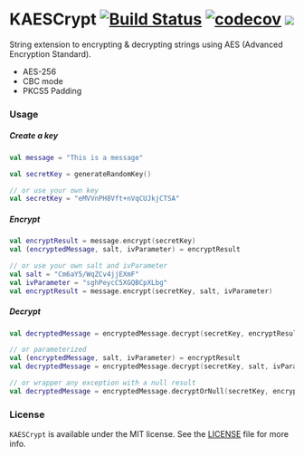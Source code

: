# KAESCrypt [![Build Status](https://travis-ci.com/GabrielCzar/KAESCrypt.svg?branch=master)](https://travis-ci.com/GabrielCzar/KAESCrypt) [![codecov](https://codecov.io/gh/GabrielCzar/KAESCrypt/branch/master/graph/badge.svg)](https://codecov.io/gh/GabrielCzar/KAESCrypt) [![](https://jitpack.io/v/GabrielCzar/KAESCrypt.svg)](https://jitpack.io/#GabrielCzar/KAESCrypt)
String extension to encrypting & decrypting strings using AES (Advanced Encryption Standard).

* AES-256 
* CBC mode
* PKCS5 Padding

### Usage

##### Create a key

```kotlin
val message = "This is a message"

val secretKey = generateRandomKey()

// or use your own key
val secretKey = "eMVVnPH8Vft+nVqCUJkjCTSA"
```

##### Encrypt

```kotlin
val encryptResult = message.encrypt(secretKey)
val (encryptedMessage, salt, ivParameter) = encryptResult

// or use your own salt and ivParameter
val salt = "Cm6aY5/WqZCv4jjEXmF"
val ivParameter = "sghPeycC5XGQBCpXLbg"
val encryptResult = message.encrypt(secretKey, salt, ivParameter)
```

##### Decrypt

```kotlin
val decryptedMessage = encryptedMessage.decrypt(secretKey, encryptResult)

// or parameterized
val (encryptedMessage, salt, ivParameter) = encryptResult
val decryptedMessage = encryptedMessage.decrypt(secretKey, salt, ivParameter)

// or wrapper any exception with a null result
val decryptedMessage = encryptedMessage.decryptOrNull(secretKey, encryptResult)
```

### License

`KAESCrypt` is available under the MIT license. See the [LICENSE](/LICENSE) file for more info.